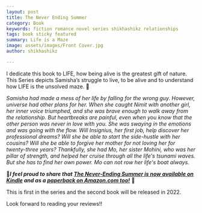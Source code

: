 ```yaml
---
layout: post
title: The Never Ending Summer
category: Book
keywords: fiction romance novel series shikhashikz relationships
tags: book sticky featured
summary: Life is a Maze
image: assets/images/Front Cover.jpg
author: shikhashikz

---
```


I dedicate this book to LIFE, how being alive is the greatest gift of nature. This Series depicts Samisha’s struggle to live, to be alive and to understand how LIFE is the unsolved maze. 🌠

*Samisha had made a mess of her life by falling for the wrong guy. However, universe had other plans for her. When she caught Nimit with another girl, her inner voice triumphed, and she was brave enough to walk away from the relationship. But heartbreaks are painful, even when you know that the other person was never in love with you. She was swaying in the emotions and was going with the flow. Will Insignius, her first job, help discover her professional dreams? Will she be able to start the side-hustle with her cousins? Will she be able to forgive her mother for not loving her for twenty-three years? Thankfully, she had Mo, her sister Mohini, who was her pillar of strength, and helped her cruise through all the life's tsunami waves. But she has to find her own power. Mo can not row her life's boat always.*

💯***I feel proud to share that [The Never-Ending Summer is now available on Kindle](https://www.amazon.in/Never-Ending-Summer-Shikha-Pakhide-ebook/dp/B09MQS8WTF/ref=sr_1_1?keywords=shikha+pakhide&qid=1639405435&s=books&sr=1-1) and as a [paperback on Amazon.com too!](https://www.amazon.com/dp/B09NHCD5HN/ref=sr_1_1?keywords=shikha+pakhide&qid=1639464524&sr=8-1)*** 📖

This is first in the series and the second book will be released in 2022. 

Look forward to reading your reviews!!
